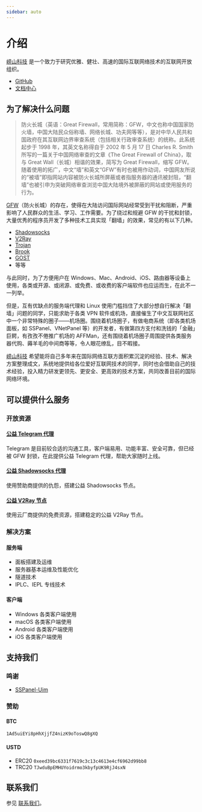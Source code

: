 ```yaml
---
sidebar: auto
---
```


# 介绍

[崂山科技](/) 是一个致力于研究优雅、健壮、高速的国际互联网络技术的互联网开放组织。

- [GitHub](https://github.com/laoshan-tech)
- [文档中心](https://docs.laoshan-tech.com/)

## 为了解决什么问题

> 防火长城（英语：Great Firewall，常用简称：GFW，中文也称中国国家防火墙，中国大陆民众俗称墙、网络长城、功夫网等等），是对中华人民共和国政府在其互联网边界审查系统（包括相关行政审查系统）的统称。此系统起步于 1998 年，其英文名称得自于 2002 年 5 月 17 日 Charles R. Smith 所写的一篇关于中国网络审查的文章《The Great Firewall of China》，取与 Great Wall（长城）相谐的效果，简写为 Great Firewall，缩写 GFW。随着使用的拓广，中文“墙”和英文“GFW”有时也被用作动词，中国网友所说的“被墙”即指网站内容被防火长城所屏蔽或者指服务器的通讯被封阻，“翻墙”也被引申为突破网络审查浏览中国大陆境外被屏蔽的网站或使用服务的行为。

[GFW](https://zh.wikipedia.org/wiki/%E9%98%B2%E7%81%AB%E9%95%BF%E5%9F%8E)（防火长城）的存在，使得在大陆访问国际网站经常受到干扰和阻断，严重影响了人民群众的生活、学习、工作需要。为了绕过和规避 GFW 的干扰和封锁，大量优秀的程序员开发了多种技术工具实现「翻墙」的效果，常见的有以下几种。

- [Shadowsocks](https://github.com/shadowsocks/shadowsocks/tree/master)
- [V2Ray](https://github.com/v2ray/v2ray-core)
- [Trojan](https://github.com/trojan-gfw/trojan)
- [Brook](https://github.com/txthinking/brook)
- [GOST](https://github.com/ginuerzh/gost)
- 等等

与此同时，为了方便用户在 Windows、Mac、Android、iOS、路由器等设备上使用，各类或开源、或闭源、或免费、或收费的客户端软件也应运而生，在此不一一列举。

但是，互有优缺点的服务端代理和 Linux 使用门槛挡住了大部分想自行解决「翻墙」问题的同学，只能求助于各类 VPN 软件或机场，直接催生了中文互联网社区中一个非常特殊的圈子——机场圈。围绕着机场圈子，有做电商系统（即各类机场面板，如 SSPanel、VNetPanel 等）的开发者，有做第四方支付和洗钱的「金融」巨鳄，有孜孜不倦推广机场的 AFFMan，还有围绕着机场圈子周围提供各类服务器代购、薅羊毛的中间商等等，令人眼花缭乱，目不暇接。

[崂山科技](/) 希望能将自己多年来在国际网络互联方面积累沉淀的经验、技术、解决方案整理成文，系统地提供给各位爱好互联网技术的同学，同时也会借助自己的技术经验，投入精力研发更领先、更安全、更高效的技术方案，共同改善目前的国际网络环境。

## 可以提供什么服务

### 开放资源

#### [公益 Telegram 代理](/open/free-nodes/#telegram-代理)

Telegram 是目前较合适的沟通工具，客户端易用、功能丰富、安全可靠，但已经被 GFW 封锁，在此提供公益 Telegram 代理，帮助大家随时上线。

#### [公益 Shadowsocks 代理](/open/free-nodes/#shadowsocks-节点)

使用赞助商提供的仇怨，搭建公益 Shadowsocks 节点。

#### [公益 V2Ray 节点](/open/free-nodes/#v2ray-节点)

使用云厂商提供的免费资源，搭建稳定的公益 V2Ray 节点。

### 解决方案

#### 服务端

- 面板搭建及运维
- 服务器基本运维及性能优化
- 隧道技术
- IPLC、IEPL 专线技术

#### 客户端

- Windows 各类客户端使用
- macOS 各类客户端使用
- Android 各类客户端使用
- iOS 各类客户端使用

## 支持我们

### 鸣谢

- [SSPanel-Uim](https://github.com/Anankke/SSPanel-Uim)

### 赞助

#### BTC

`1Ad5uiEYi8pHhXjjfZ4nizK9oToswQ8gXQ`

#### USTD

- ERC20 `0xeed39bc6331f7619c3c13c4613e4cf6962d99bb8`
- TRC20 `TJwduBpEMHUYoidrmo3kbyfpUK9RjJ4sxN`

## 联系我们

参见 [联系我们](/misc/contact/)。